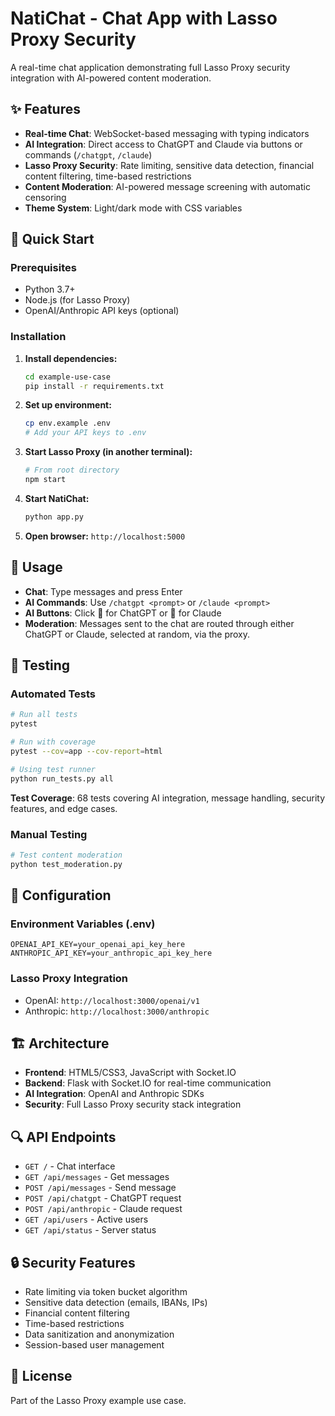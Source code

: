# NatiChat - Chat App with Lasso Proxy Security

A real-time chat application demonstrating full Lasso Proxy security integration with AI-powered content moderation.

## ✨ Features

- **Real-time Chat**: WebSocket-based messaging with typing indicators
- **AI Integration**: Direct access to ChatGPT and Claude via buttons or commands (`/chatgpt`, `/claude`)
- **Lasso Proxy Security**: Rate limiting, sensitive data detection, financial content filtering, time-based restrictions
- **Content Moderation**: AI-powered message screening with automatic censoring
- **Theme System**: Light/dark mode with CSS variables

## 🚀 Quick Start

### Prerequisites
- Python 3.7+
- Node.js (for Lasso Proxy)
- OpenAI/Anthropic API keys (optional)

### Installation

1. **Install dependencies:**
   ```bash
   cd example-use-case
   pip install -r requirements.txt
   ```

2. **Set up environment:**
   ```bash
   cp env.example .env
   # Add your API keys to .env
   ```

3. **Start Lasso Proxy (in another terminal):**
   ```bash
   # From root directory
   npm start
   ```

4. **Start NatiChat:**
   ```bash
   python app.py
   ```

5. **Open browser:** `http://localhost:5000`

## 🎯 Usage

- **Chat**: Type messages and press Enter
- **AI Commands**: Use `/chatgpt <prompt>` or `/claude <prompt>`
- **AI Buttons**: Click 🤖 for ChatGPT or 🧠 for Claude
- **Moderation**: Messages sent to the chat are routed through either ChatGPT or Claude, selected at random, via the proxy.

## 🧪 Testing

### Automated Tests
```bash
# Run all tests
pytest

# Run with coverage
pytest --cov=app --cov-report=html

# Using test runner
python run_tests.py all
```

**Test Coverage**: 68 tests covering AI integration, message handling, security features, and edge cases.

### Manual Testing
```bash
# Test content moderation
python test_moderation.py
```

## 🔧 Configuration

### Environment Variables (.env)
```env
OPENAI_API_KEY=your_openai_api_key_here
ANTHROPIC_API_KEY=your_anthropic_api_key_here
```

### Lasso Proxy Integration
- OpenAI: `http://localhost:3000/openai/v1`
- Anthropic: `http://localhost:3000/anthropic`

## 🏗️ Architecture

- **Frontend**: HTML5/CSS3, JavaScript with Socket.IO
- **Backend**: Flask with Socket.IO for real-time communication
- **AI Integration**: OpenAI and Anthropic SDKs
- **Security**: Full Lasso Proxy security stack integration

## 🔍 API Endpoints

- `GET /` - Chat interface
- `GET /api/messages` - Get messages
- `POST /api/messages` - Send message
- `POST /api/chatgpt` - ChatGPT request
- `POST /api/anthropic` - Claude request
- `GET /api/users` - Active users
- `GET /api/status` - Server status

## 🔒 Security Features

- Rate limiting via token bucket algorithm
- Sensitive data detection (emails, IBANs, IPs)
- Financial content filtering
- Time-based restrictions
- Data sanitization and anonymization
- Session-based user management

## 📝 License

Part of the Lasso Proxy example use case.
